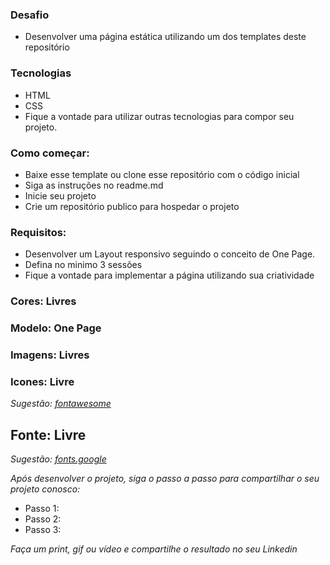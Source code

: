 ### Desafio
- Desenvolver uma página estática utilizando um dos templates deste repositório

### Tecnologias
- HTML
- CSS
- Fique a vontade para utilizar outras tecnologias para compor seu projeto.


### Como começar:
- Baixe esse template ou clone esse repositório com o código inicial
- Siga as instruções no readme.md
- Inicie seu projeto
- Crie um repositório publico para hospedar o projeto


### Requisitos:
- Desenvolver um Layout responsivo seguindo o conceito de One Page.
- Defina no minimo 3 sessões 
- Fique a vontade para implementar a página utilizando sua criatividade 

### Cores: Livres

### Modelo: One Page

### Imagens: Livres

### Icones: Livre 
*Sugestão: <a href="https://fontawesome.com/v5.15/icons?d=gallery&p=2&m=free"> fontawesome </a>*

## Fonte: Livre
*Sugestão: <a href="https://fonts.google.com/"> fonts.google </a>*

*Após desenvolver o projeto, siga o passo a passo para compartilhar o seu projeto conosco:*
- Passo 1:
- Passo 2:
- Passo 3:

*Faça um print, gif ou vídeo e compartilhe o resultado no seu Linkedin*



